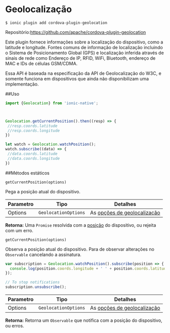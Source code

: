 # Geolocalização
`$ ionic plugin add cordova-plugin-geolocation` 


Repositório:https://github.com/apache/cordova-plugin-geolocation


Este plugin fornece informações sobre a localização do dispositivo, como a latitude e longitude. Fontes comuns de informação de localização incluindo o Sistema de Posicionamento Global (GPS) e localização inferida através de sinais de rede como Endereço de IP, RFID, WiFi, Bluetooth, endereço de MAC e IDs de células GSM/CDMA. 


Essa API é baseada na especificação da API de Geolocalização do W3C, e somente funciona em dispositivos que ainda não disponibilizam uma implementação.


##Uso

```javascript
import {Geolocation} from 'ionic-native';



Geolocation.getCurrentPosition().then((resp) => {
 //resp.coords.latitude
 //resp.coords.longitude
})

let watch = Geolocation.watchPosition();
watch.subscribe((data) => {
 //data.coords.latitude
 //data.coords.longitude
})
```

##Métodos estáticos

`getCurrentPosition(options)`

Pega a posição atual do dispositivo.

Parametro | Tipo | Detalhes
------------ | ------------- | -------------
Options | `GeolocationOptions` | As [opções de geolocalização](https://developer.mozilla.org/en-US/docs/Web/API/PositionOptions)

**Retorna:** Uma `Promise` resolvida com a [posição](https://developer.mozilla.org/en-US/docs/Web/API/Position) do dispositivo, ou rejeita com um erro.

`getCurrentPosition(options)`


Observa a posição atual do dispositivo. Para de observar alterações no `Observable` cancelando a assinatura.


```javascript
var subscription = Geolocation.watchPosition().subscribe(position => {
  console.log(position.coords.longitude + ' ' + position.coords.latitude);
});

// To stop notifications
subscription.unsubscribe();
```

Parametro | Tipo | Detalhes
------------ | ------------- | -------------
Options | `GeolocationOptions` | As [opções de geolocalização](https://developer.mozilla.org/en-US/docs/Web/API/PositionOptions)

**Retorna:** Retorna um `Observable` que notifica com a posição do dispositivo, ou erros.



